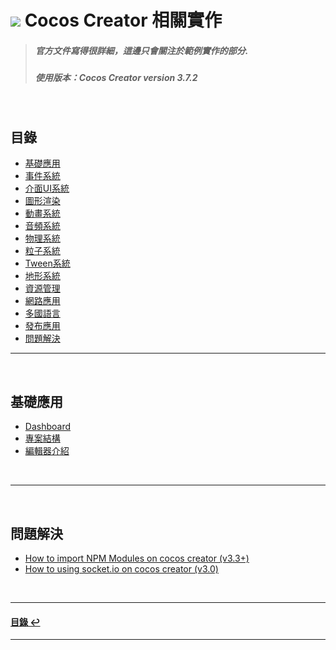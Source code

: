 # ![](https://drive.google.com/uc?id=10INx5_pkhMcYRdx_OO4rXNXxcsvPtBYq) Cocos Creator 相關實作

> ##### 官方文件寫得很詳細，這邊只會關注於範例實作的部分.
> ##### 使用版本：Cocos Creator version 3.7.2

<br>

<!--ts-->
## 目錄
* [基礎應用](#基礎應用)
* [事件系統](#事件系統)
* [介面UI系統](#介面UI系統)
* [圖形渲染](#圖形渲染)
* [動畫系統](#動畫系統)
* [音頻系統](#音頻系統)
* [物理系統](#物理系統)
* [粒子系統](#粒子系統)
* [Tween系統](#Tween系統)
* [地形系統](#地形系統)
* [資源管理](#資源管理)
* [網路應用](#網路應用)
* [多國語言](#多國語言)
* [發布應用](#發布應用)
* [問題解決](#問題解決)
<!--te-->

---
<br>

## 基礎應用
* [Dashboard]() <br>
* [專案結構]() <br>
* [編輯器介紹]() <br>

<br>

---
<br>

## 問題解決
* [How to import NPM Modules on cocos creator (v3.3+)](https://github.com/RC-Dev-Tech/cocos-note-2023-05-02) <br>
* [How to using socket.io on cocos creator (v3.0)](https://github.com/RC-Dev-Tech/cocos-note-2023-04-26) <br>

<br>

---
<!--ts-->
#### [目錄 ↩](#目錄)
<!--te-->
---
